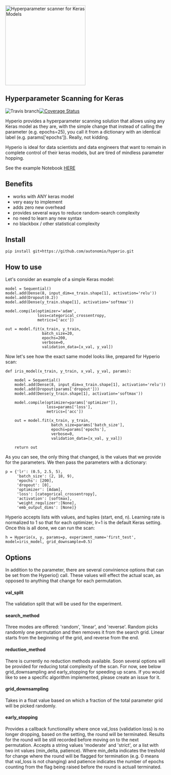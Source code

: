 <img alt='Hyperparameter scanner for Keras Models' src='https://raw.githubusercontent.com/autonomio/hyperio/master/logo.png' width=250px>

## Hyperparameter Scanning for Keras

![Travis branch](https://img.shields.io/travis/autonomio/hyperio/master.svg)[![Coverage Status](https://coveralls.io/repos/github/autonomio/hyperio/badge.svg?branch=master)](https://coveralls.io/github/autonomio/hyperio?branch=master)

Hyperio provides a hyperparameter scanning solution that allows using any Keras model as they are, with the simple change that instead of calling the parameter (e.g. epochs=25), you call it from a dictionary with an identical label (e.g. params['epochs']). Really, not kidding.

Hyperio is ideal for data scientists and data engineers that want to remain in complete control of their keras models, but are tired of mindless parameter hopping.

See the example Notebook [HERE](https://github.com/autonomio/hyperio/blob/master/examples/Hyperparameter%20Optimization%20with%20Keras%20for%20the%20Iris%20Prediction.ipynb)


## Benefits

- works with ANY keras model
- very easy to implement
- adds zero new overhead
- provides several ways to reduce random-search complexity
- no need to learn any new syntax
- no blackbox / other statistical complexity

## Install

    pip install git+https://github.com/autonomio/hyperio.git

## How to use

Let's consider an example of a simple Keras model:

    model = Sequential()
    model.add(Dense(8, input_dim=x_train.shape[1], activation='relu'))
    model.add(Dropout(0.2))
    model.add(Dense(y_train.shape[1], activation='softmax'))

    model.compile(optimizer='adam',
                  loss=categorical_crossentropy,
                  metrics=['acc'])

    out = model.fit(x_train, y_train,
                    batch_size=20,
                    epochs=200,
                    verbose=0,
                    validation_data=[x_val, y_val])

Now let's see how the exact same model looks like, prepared for Hyperio scan:

	def iris_model(x_train, y_train, x_val, y_val, params):

	    model = Sequential()
	    model.add(Dense(8, input_dim=x_train.shape[1], activation='relu'))
	    model.add(Dropout(params['dropout']))
	    model.add(Dense(y_train.shape[1], activation='softmax'))

	    model.compile(optimizer=params['optimizer']),
	                  loss=params['loss'],
	                  metrics=['acc'])

	    out = model.fit(x_train, y_train,
	                    batch_size=params['batch_size'],
	                    epochs=params['epochs'],
	                    verbose=0,
	                    validation_data=[x_val, y_val])

	    return out

As you can see, the only thing that changed, is the values that we provide for the parameters. We then pass the parameters with a dictionary:

	p = {'lr': (0.5, 2.5, 5),
	     'batch_size': (2, 18, 9),
	     'epochs': [200],
	     'dropout': [0],
	     'optimizer': [Adam],
	     'loss': [categorical_crossentropy],
	     'activation': [softmax],
	     'weight_regulizer':[None],
	     'emb_output_dims': [None]}

Hyperio accepts lists with values, and tuples (start, end, n). Learning rate is normalized to 1 so that for each optimizer, lr=1 is the default Keras setting. Once this is all done, we can run the scan:

	h = Hyperio(x, y, params=p, experiment_name='first_test', model=iris_model, grid_downsample=0.5)

## Options

In addition to the parameter, there are several convinience options that can be set from the Hyperio() call. These values will effect the actual scan, as opposed to anything that change for each permutation.

#### val_split

The validation split that will be used for the experiment.

#### search_method

Three modes are offered: 'random', 'linear', and 'reverse'. Random picks randomly one permutation and then removes it from the search grid. Linear starts from the beginning of the grid, and reverse from the end.

#### reduction_method

There is currently no reduction methods available. Soon several options will be provided for reducing total complexity of the scan. For now, see below grid_downsampling and early_stopping for speeding up scans. If you would like to see a specific algorithm implemented, please create an issue for it.

#### grid_downsampling

Takes in a float value based on which a fraction of the total parameter grid will be picked randomly.

#### early_stopping

Provides a callback functionality where once val_loss (validation loss) is no longer dropping, based on the setting, the round will be terminated. Results for the round will be still recorded before moving on to the next permutation. Accepts a string values 'moderate' and 'strict', or a list with two int values (min_delta, patience). Where min_delta indicates the treshold for change where the round will be flagged for termination (e.g. 0 means that val_loss is not changing) and patience indicates the number of epochs counting from the flag being raised before the round is actuall terminated.
